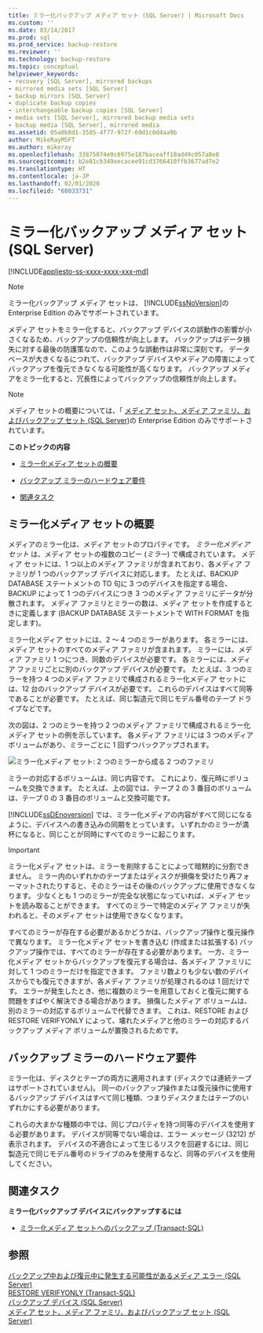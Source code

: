 ```yaml
---
title: ミラー化バックアップ メディア セット (SQL Server) | Microsoft Docs
ms.custom: ''
ms.date: 03/14/2017
ms.prod: sql
ms.prod_service: backup-restore
ms.reviewer: ''
ms.technology: backup-restore
ms.topic: conceptual
helpviewer_keywords:
- recovery [SQL Server], mirrored backups
- mirrored media sets [SQL Server]
- backup mirrors [SQL Server]
- duplicate backup copies
- interchangeable backup copies [SQL Server]
- media sets [SQL Server], mirrored backup media sets
- backup media [SQL Server], mirrored media
ms.assetid: 05a0b8d1-3585-4f77-972f-69d1c0d4aa9b
author: MikeRayMSFT
ms.author: mikeray
ms.openlocfilehash: 33875074e9c6975e187baceaff18ad49c057a8e8
ms.sourcegitcommit: b2e81cb349eecacee91cd3766410ffb3677ad7e2
ms.translationtype: HT
ms.contentlocale: ja-JP
ms.lasthandoff: 02/01/2020
ms.locfileid: "68033731"
---
```

# <a name="mirrored-backup-media-sets-sql-server"></a>ミラー化バックアップ メディア セット (SQL Server)
[!INCLUDE[appliesto-ss-xxxx-xxxx-xxx-md](../../includes/appliesto-ss-xxxx-xxxx-xxx-md.md)]
    
> [!NOTE]  
>  ミラー化バックアップ メディア セットは、 [!INCLUDE[ssNoVersion](../../includes/ssnoversion-md.md)]の Enterprise Edition のみでサポートされています。  
  
 メディア セットをミラー化すると、バックアップ デバイスの誤動作の影響が小さくなるため、バックアップの信頼性が向上します。 バックアップはデータ損失に対する最後の防護策なので、このような誤動作は非常に深刻です。 データベースが大きくなるにつれて、バックアップ デバイスやメディアの障害によってバックアップを復元できなくなる可能性が高くなります。 バックアップ メディアをミラー化すると、冗長性によってバックアップの信頼性が向上します。  
  
> [!NOTE]  
>  メディア セットの概要については、「 [メディア セット、メディア ファミリ、およびバックアップ セット &#40;SQL Server&#41;](../../relational-databases/backup-restore/media-sets-media-families-and-backup-sets-sql-server.md)の Enterprise Edition のみでサポートされています。  
  
 **このトピックの内容**  
  
-   [ミラー化メディア セットの概要](#OverviewofMirroredMediaSets)  
  
-   [バックアップ ミラーのハードウェア要件](#HardwareReqs)  
  
-   [関連タスク](#RelatedTasks)  
  
##  <a name="OverviewofMirroredMediaSets"></a> ミラー化メディア セットの概要  
 メディアのミラー化は、メディア セットのプロパティです。 *ミラー化メディア セット* は、メディア セットの複数のコピー (*ミラー*) で構成されています。 メディア セットには、1 つ以上のメディア ファミリが含まれており、各メディア ファミリが 1 つのバックアップ デバイスに対応します。 たとえば、BACKUP DATABASE ステートメントの TO 句に 3 つのデバイスを指定する場合、BACKUP によって 1 つのデバイスにつき 3 つのメディア ファミリにデータが分散されます。 メディア ファミリとミラーの数は、メディア セットを作成するときに定義します (BACKUP DATABASE ステートメントで WITH FORMAT を指定します)。  
  
 ミラー化メディア セットには、2 ～ 4 つのミラーがあります。 各ミラーには、メディア セットのすべてのメディア ファミリが含まれます。 ミラーには、メディア ファミリ 1 つにつき、同数のデバイスが必要です。 各ミラーには、メディア ファミリごとに別のバックアップ デバイスが必要です。 たとえば、3 つのミラーを持つ 4 つのメディア ファミリで構成されるミラー化メディア セットには、12 台のバックアップ デバイスが必要です。 これらのデバイスはすべて同等であることが必要です。 たとえば、同じ製造元で同じモデル番号のテープ ドライブなどです。  
  
 次の図は、2 つのミラーを持つ 2 つのメディア ファミリで構成されるミラー化メディア セットの例を示しています。 各メディア ファミリには 3 つのメディア ボリュームがあり、ミラーごとに 1 回ずつバックアップされます。  
  
 ![ミラー化メディア セット: 2 つのミラーから成る 2 つのファミリ](../../relational-databases/backup-restore/media/bnr-backup-media-mirror.gif "ミラー化メディア セット: 2 つのミラーから成る 2 つのファミリ")  
  
 ミラーの対応するボリュームは、同じ内容です。 これにより、復元時にボリュームを交換できます。 たとえば、上の図では、テープ 2 の 3 番目のボリュームは、テープ 0 の 3 番目のボリュームと交換可能です。  
  
 [!INCLUDE[ssDEnoversion](../../includes/ssdenoversion-md.md)] では、ミラー化メディアの内容がすべて同じになるように、デバイスへの書き込みの同期をとっています。 いずれかのミラーが満杯になると、同じことが同時にすべてのミラーに起こります。  
  
> [!IMPORTANT]  
>  ミラー化メディア セットは、ミラーを削除することによって暗黙的に分割できません。 ミラー内のいずれかのテープまたはディスクが損傷を受けたり再フォーマットされたりすると、そのミラーはその後のバックアップに使用できなくなります。 少なくとも 1 つのミラーが完全な状態になっていれば、メディア セットを読み取ることができます。 すべてのミラーで特定のメディア ファミリが失われると、そのメディア セットは使用できなくなります。  
  
 すべてのミラーが存在する必要があるかどうかは、バックアップ操作と復元操作で異なります。 ミラー化メディア セットを書き込む (作成または拡張する) バックアップ操作では、すべてのミラーが存在する必要があります。 一方、ミラー化メディア セットからバックアップを復元する場合は、各メディア ファミリに対して 1 つのミラーだけを指定できます。 ファミリ数よりも少ない数のデバイスからでも復元できますが、各メディア ファミリが処理されるのは 1 回だけです。 エラーが発生したとき、他に複数のミラーを用意しておくと復元に関する問題をすばやく解決できる場合があります。 損傷したメディア ボリュームは、別のミラーの対応するボリュームで代替できます。 これは、RESTORE および RESTORE VERIFYONLY によって、壊れたメディアと他のミラーの対応するバックアップ メディア ボリュームが置換されるためです。  
  
##  <a name="HardwareReqs"></a> バックアップ ミラーのハードウェア要件  
 ミラー化は、ディスクとテープの両方に適用されます (ディスクでは連続テープはサポートされていません)。 同一のバックアップ操作または復元操作に使用するバックアップ デバイスはすべて同じ種類、つまりディスクまたはテープのいずれかにする必要があります。  
  
 これらの大まかな種類の中では、同じプロパティを持つ同等のデバイスを使用する必要があります。 デバイスが同等でない場合は、エラー メッセージ (3212) が表示されます。 デバイスの不適合によって生じるリスクを回避するには、同じ製造元で同じモデル番号のドライブのみを使用するなど、同等のデバイスを使用してください。  
  
##  <a name="RelatedTasks"></a> 関連タスク  
 **ミラー化バックアップ デバイスにバックアップするには**  
  
-   [ミラー化メディア セットへのバックアップ &#40;Transact-SQL&#41;](../../relational-databases/backup-restore/back-up-to-a-mirrored-media-set-transact-sql.md)  
  
## <a name="see-also"></a>参照  
 [バックアップ中および復元中に発生する可能性があるメディア エラー &#40;SQL Server&#41;](../../relational-databases/backup-restore/possible-media-errors-during-backup-and-restore-sql-server.md)   
 [RESTORE VERIFYONLY &#40;Transact-SQL&#41;](../../t-sql/statements/restore-statements-verifyonly-transact-sql.md)   
 [バックアップ デバイス &#40;SQL Server&#41;](../../relational-databases/backup-restore/backup-devices-sql-server.md)   
 [メディア セット、メディア ファミリ、およびバックアップ セット &#40;SQL Server&#41;](../../relational-databases/backup-restore/media-sets-media-families-and-backup-sets-sql-server.md)  
  
  
